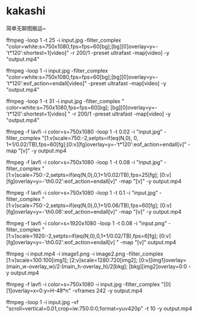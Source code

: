 # kakashi

简单无聊图搬运~

ffmpeg -loop 1 -t 25 -i input.jpg -filter_complex "color=white:s=750x1080,fps=fps=60[bg];[bg][0]overlay=y=-'t\*120':shortest=1[video]" -r 200/1 -preset ultrafast -map[video] -y "output.mp4"

ffmpeg -loop 1 -i input.jpg -filter_complex "color=white:s=750x1080,fps=fps=60[bg];[bg][0]overlay=y=-'t\*120':eof_action=endall[video]" -preset ultrafast -map[video] -y "output.mp4"

ffmpeg
-loop 1
-t 31
-i input.jpg
-filter_complex
"
color=white:s=750x1080,fps=fps=60[bg];
[bg][0]overlay=y=-'t\*120':shortest=1[video]
"
-r 200/1 -preset ultrafast
-map[video]
-y "output.mp4"

ffmpeg -f lavfi -i color=s=750x1080 -loop 1 -t 0.02 -i "input.jpg" -filter_complex "[1:v]scale=750:-2,setpts=if(eq(N\,0)\, 0\, 1+1/0.02/TB),fps=60[fg];[0:v][fg]overlay=y=-'t\*120':eof_action=endall[v]" -map "[v]" -y output.mp4

ffmpeg -f lavfi -i color=s=750x1080 -loop 1 -t 0.08 -i "input.jpg" -filter_complex "[1:v]scale=750:-2,setpts=if(eq(N\,0)\,0\,1+1/0.02/TB),fps=25[fg]; [0:v][fg]overlay=y=-'t*h*0.02':eof_action=endall[v]" -map "[v]" -y output.mp4

ffmpeg -f lavfi -i color=s=750x1080 -loop 1 -t 0.1 -i "input.jpg" -filter_complex "[1:v]scale=750:-2,setpts=if(eq(N\,0)\,0\,1+1/0.06/TB),fps=60[fg]; [0:v][fg]overlay=y=-'t*h*0.06':eof_action=endall[v]" -map "[v]" -y output.mp4

ffmpeg
-f lavfi
-i color=s=1920x1080 -loop 1 -t 0.08
-i "input.png"
-filter_complex
"
[1:v]scale=1920:-2,setpts=if(eq(N\,0)\,0\,1+1/0.02/TB),fps=6[fg];
[0:v][fg]overlay=y=-'t*h*0.02':eof_action=endall[v]
"
-map "[v]" output.mp4

ffmpeg
-i input.mp4
-i image1.png
-i image2.png
-filter_complex
[1:v]scale=100:100[img1];
[2:v]scale=1280:720[img2];
[0:v][img1]overlay=(main_w-overlay_w)/2:(main_h-overlay_h)/2[bkg];
[bkg][img2]overlay=0:0
-y output.mp4

ffmpeg -f lavfi -i color=s=750x1080 -i input.jpg -filter_complex "[0][1]overlay=x=0:y=H-48\*n" -vframes 242 -y output.mp4

ffmpeg -loop 1 -i input.jpg -vf "scroll=vertical=0.01,crop=iw:750:0:0,format=yuv420p" -t 10 -y output.mp4
